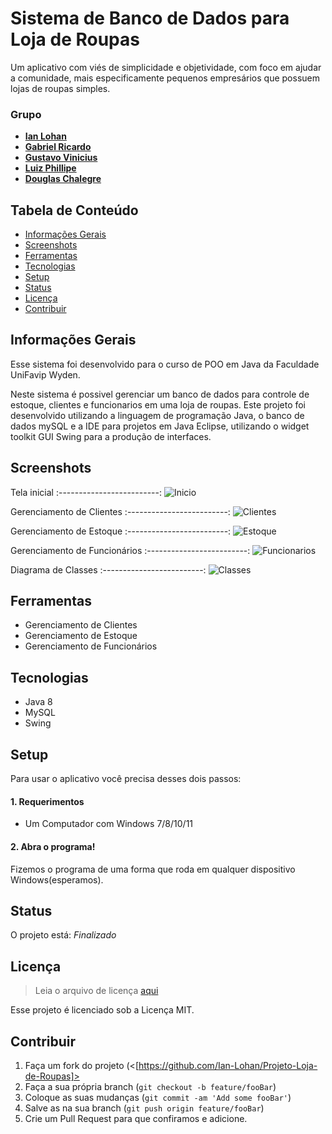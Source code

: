 # Sistema de Banco de Dados para Loja de Roupas
Um aplicativo com viés de simplicidade e objetividade, com foco em ajudar a comunidade, mais especificamente pequenos empresários que possuem lojas de roupas simples.

### Grupo
- [**Ian Lohan**](https://github.com/Ian-Lohan)
- [**Gabriel Ricardo**](https://github.com/Gabrielg09)
- [**Gustavo Vinicius**](https://github.com/Gus20vs)
- [**Luiz Phillipe**](https://ayo.so/phoon)
- [**Douglas Chalegre**](https://github.com/Chalegre91)



## Tabela de Conteúdo
* [Informações Gerais](#informações-gerais)
* [Screenshots](#screenshots)
* [Ferramentas](#ferramentas)
* [Tecnologias](#tecnologias)
* [Setup](#setup)
* [Status](#status)
* [Licença](#licença)
* [Contribuir](#contribuir)


## Informações Gerais
Esse sistema foi desenvolvido para o curso de POO em Java da Faculdade UniFavip Wyden.

Neste sistema é possivel gerenciar um banco de dados para controle de estoque, clientes e funcionarios em uma loja de roupas. Este projeto foi desenvolvido utilizando a linguagem de programação Java, o banco de dados mySQL e a IDE para projetos em Java Eclipse, utilizando o widget toolkit GUI Swing para a produção de interfaces.

## Screenshots

Tela inicial
:-------------------------:
![Inicio]()


Gerenciamento de Clientes
:-------------------------:
![Clientes]()


Gerenciamento de Estoque
:-------------------------:
![Estoque]()


Gerenciamento de Funcionários
:-------------------------:
![Funcionarios]()


Diagrama de Classes
:-------------------------:
![Classes]()


## Ferramentas

* Gerenciamento de Clientes
* Gerenciamento de Estoque
* Gerenciamento de Funcionários

## Tecnologias
* Java 8
* MySQL
* Swing

## Setup

Para usar o aplicativo você precisa desses dois passos:

#### 1. Requerimentos
  - Um Computador com Windows 7/8/10/11

#### 2. Abra o programa!

Fizemos o programa de uma forma que roda em qualquer dispositivo Windows(esperamos).


## Status
O projeto está: _Finalizado_


## Licença
>Leia o arquivo de licença [aqui](https://github.com/Ian-Lohan/Projeto-Loja-de-Roupas/blob/master/LICENSE.md)

Esse projeto é licenciado sob a Licença MIT.

## Contribuir

1. Faça um fork do projeto (<[https://github.com/Ian-Lohan/Projeto-Loja-de-Roupas]>
2. Faça a sua própria branch (`git checkout -b feature/fooBar`)
3. Coloque as suas mudanças (`git commit -am 'Add some fooBar'`)
4. Salve as na sua branch (`git push origin feature/fooBar`)
5. Crie um Pull Request para que confiramos e adicione.
